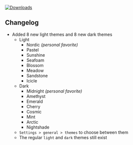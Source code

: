 [![Downloads](https://img.shields.io/github/downloads/zevnda/steam-game-idler/1.7.23/total?style=for-the-badge&logo=github&color=137eb5)](https://github.com/zevnda/steam-game-idler/releases/download/1.7.23/Steam.Game.Idler_1.7.23_x64-setup.exe)

## Changelog
- Added 8 new light themes and 8 new dark themes
  - Light
    - Nordic *(personal favorite)*
    - Pastel
    - Sunshine
    - Seafoam
    - Blossom
    - Meadow
    - Sandstone
    - Icicle
  - Dark
    - Midnight *(personal favorite)*
    - Amethyst
    - Emerald
    - Cherry
    - Cosmic
    - Mint
    - Arctic
    - Nightshade
  - `Settings > general > themes` to choose between them
  - The regular `light` and `dark` themes still exist